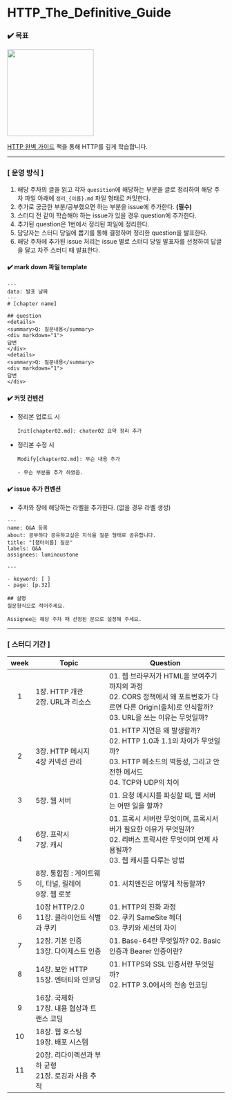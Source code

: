 # HTTP_The_Definitive_Guide

### ✔️ 목표

<img src = "https://contents.kyobobook.co.kr/sih/fit-in/458x0/pdt/9788966261208.jpg" width ="200px">

<a href = "https://product.kyobobook.co.kr/detail/S000001033001">HTTP 완벽 가이드</a> 책을 통해 HTTP를 깊게 학습합니다.

--- 
### [ 운영 방식 ]

1. 해당 주차의 글을 읽고 각자 `quesition`에 해당하는 부분을 글로 정리하여 해당 주차 파일 아래에 `정리_{이름}.md` 파일 형태로 커밋한다.
2. 추가로 궁금한 부분/공부했으면 하는 부분을 issue에 추가한다. **(필수)**
  1. 스터디 전 같이 학습해야 하는 issue가 있을 경우 question에 추가한다.
  2. 추가된 question은 1번에서 정리된 파일에 정리한다.
3. 담당자는 스터디 당일에 뽑기를 통해 결정하며 정리한 question을 발표한다.
5. 해당 주차에 추가된 issue 처리는 issue 별로 스터디 당일 발표자를 선정하여 답글을 달고 차주 스터디 때 발표한다.

#### ✔️ mark down 파일 template

```
---
data: 발표 날짜
---
# [chapter name]

## question
<details>
<summary>Q: 질문내용</summary>
<div markdown="1">       
답변
</div>
<details>
<summary>Q: 질문내용</summary>
<div markdown="1">       
답변
</div>

```

#### ✔️ 커밋 컨벤션

- 정리본 업로드 시
  ```
  Init[chapter02.md]: chater02 요약 정리 추가
  ```

- 정리본 수정 시
  ```
  Modify[chapter02.md]: 무슨 내용 추가

  - 무슨 부분을 추가 하였음.
  ```

#### ✔️ issue 추가 컨벤션

- 주차와 장에 해당하는 라벨을 추가한다. (없을 경우 라벨 생성)

```
---
name: Q&A 등록
about: 공부하다 공유하고싶은 지식을 질문 형태로 공유합니다.
title: "[챕터이름] 질문"
labels: Q&A
assignees: luminoustone

---

- keyword: [ ]
- page: [p.32]

## 설명
질문형식으로 적어주세요.

Assignee는 해당 주차 때 선정된 분으로 설정해 주세요.

```

---

### [ 스터디 기간 ]

| week | Topic                                  | Question                                                                                                            |
|:----:|----------------------------------------|---------------------------------------------------------------------------------------------------------------------|
|  1   | 1장. HTTP 개관 <br> 2장. URL과 리소스          | 01. 웹 브라우저가 HTML을 보여주기 까지의 과정 <br> 02. CORS 정책에서 왜 포트번호가 다르면 다른 Origin(출처)로 인식할까? <br> 03. URL을 쓰는 이유는 무엇일까?        |
|  2   | 3장. HTTP 메시지 <br> 4장 커넥션 관리            | 01. HTTP 지연은 왜 발생할까? <br> 02. HTTP 1.0과 1.1의 차이가 무엇일까? <br> 03. HTTP 메소드의 멱등성, 그리고 안전한 메서드 <br> 04. TCP와 UDP의 차이 |
|  3   | 5장. 웹 서버                               | 01. 요청 메시지를 파싱할 때, 웹 서버는 어떤 일을 할까?                                                                                  |
|  4   | 6장. 프락시 <br> 7장. 캐시                    | 01. 프록시 서버란 무엇이며, 프록시서버가 필요한 이유가 무엇일까? <br> 02. 리버스 프락시란 무엇이며 언제 사용될까? <br> 03. 웹 캐시를 다루는 방법                        |
|  5   | 8장. 통합점 : 게이트웨이, 터널, 릴레이 <br> 9장. 웹 로봇 | 01. 서치엔진은 어떻게 작동할까?                                                                                                 |
|  6   | 10장 HTTP/2.0 <br> 11장. 클라이언트 식별과 쿠키    | 01. HTTP의 진화 과정 <br> 02. 쿠키 SameSite 헤더 <br> 03. 쿠키와 세션의 차이                                                         |
|  7   | 12장. 기본 인증 <br> 13장. 다이제스트 인증          | 01. Base-64란 무엇일까? 02. Basic 인증과 Bearer 인증이란?                                                                       |
|  8   | 14장. 보안 HTTP <br> 15장. 엔터티와 인코딩        | 01. HTTPS와 SSL 인증서란 무엇일까? <br> 02. HTTP 3.0에서의 전송 인코딩                                                               |
|  9   | 16장. 국제화 <br> 17장. 내용 협상과 트랜스 코딩       |                                                                                                                     |
|  10  | 18장. 웹 호스팅 <br> 19장. 배포 시스템            |                                                                                                                     |
|  11  | 20장. 리다이렉션과 부하 균형 <br> 21장. 로깅과 사용 추적  |                                                                                                                     |
